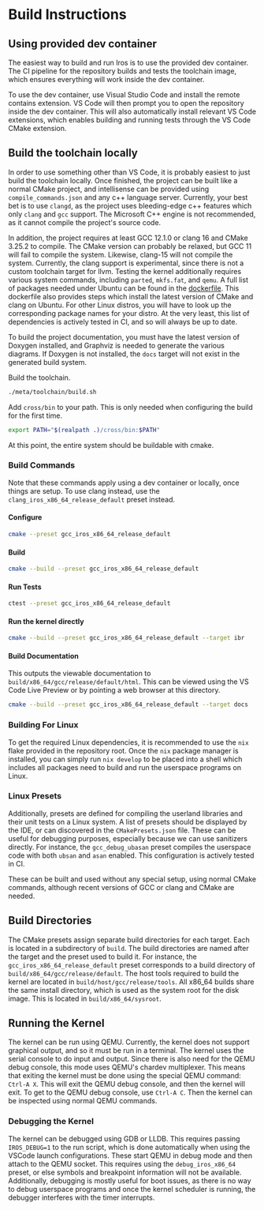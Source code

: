 # Build Instructions

## Using provided dev container

The easiest way to build and run Iros is to use the provided dev container. The CI pipeline for the repository builds
and tests the toolchain image, which ensures everything will work inside the dev container.

To use the dev container, use Visual Studio Code and install the remote contains extension. VS Code will then prompt you
to open the repository inside the dev container. This will also automatically install relevant VS Code extensions, which
enables building and running tests through the VS Code CMake extension.

## Build the toolchain locally

In order to use something other than VS Code, it is probably easiest to just build the toolchain locally. Once finished,
the project can be built like a normal CMake project, and intellisense can be provided using `compile_commands.json` and
any c++ language server. Currently, your best bet is to use `clangd`, as the project uses bleeding-edge c++ features
which only `clang` and `gcc` support. The Microsoft C++ engine is not recommended, as it cannot compile the project's
source code.

In addition, the project requires at least GCC 12.1.0 or clang 16 and CMake 3.25.2 to compile. The CMake version can
probably be relaxed, but GCC 11 will fail to compile the system. Likewise, clang-15 will not compile the system.
Currently, the clang support is experimental, since there is not a custom toolchain target for llvm. Testing the kernel
additionally requires various system commands, including `parted`, `mkfs.fat`, and `qemu`. A full list of packages
needed under Ubuntu can be found in the
[dockerfile](https://github.com/ColeTrammer/iros/tree/iris/meta/docker/Dockerfile). This dockerfile also provides steps
which install the latest version of CMake and clang on Ubuntu. For other Linux distros, you will have to look up the
corresponding package names for your distro. At the very least, this list of dependencies is actively tested in CI, and
so will always be up to date.

To build the project documentation, you must have the latest version of Doxygen installed, and Graphviz is needed to
generate the various diagrams. If Doxygen is not installed, the `docs` target will not exist in the generated build
system.

Build the toolchain.

```sh
./meta/toolchain/build.sh
```

Add `cross/bin` to your path. This is only needed when configuring the build for the first time.

```sh
export PATH="$(realpath .)/cross/bin:$PATH"
```

At this point, the entire system should be buildable with cmake.

### Build Commands

Note that these commands apply using a dev container or locally, once things are setup. To use clang instead, use the
`clang_iros_x86_64_release_default` preset instead.

#### Configure

```sh
cmake --preset gcc_iros_x86_64_release_default
```

#### Build

```sh
cmake --build --preset gcc_iros_x86_64_release_default
```

#### Run Tests

```sh
ctest --preset gcc_iros_x86_64_release_default
```

#### Run the kernel directly

```sh
cmake --build --preset gcc_iros_x86_64_release_default --target ibr
```

#### Build Documentation

This outputs the viewable documentation to `build/x86_64/gcc/release/default/html`. This can be viewed using the VS Code
Live Preview or by pointing a web browser at this directory.

```sh
cmake --build --preset gcc_iros_x86_64_release_default --target docs
```

### Building For Linux

To get the required Linux dependencies, it is recommended to use the `nix` flake provided in the repository root.
Once the `nix` package manager is installed, you can simply run `nix develop` to be placed into a shell which includes
all packages need to build and run the userspace programs on Linux.

### Linux Presets

Additionally, presets are defined for compiling the userland libraries and their unit tests on a Linux system. A list of
presets should be displayed by the IDE, or can discovered in the `CMakePresets.json` file. These can be useful for
debugging purposes, especially because we can use sanitizers directly. For instance, the `gcc_debug_ubasan` preset
compiles the userspace code with both `ubsan` and `asan` enabled. This configuration is actively tested in CI.

These can be built and used without any special setup, using normal CMake commands, although recent versions of GCC or
clang and CMake are needed.

## Build Directories

The CMake presets assign separate build directories for each target. Each is located in a subdirectory of `build`. The
build directories are named after the target and the preset used to build it. For instance, the
`gcc_iros_x86_64_release_default` preset corresponds to a build directory of `build/x86_64/gcc/release/default`. The
host tools required to build the kernel are located in `build/host/gcc/release/tools`. All x86_64 builds share the same
install directory, which is used as the system root for the disk image. This is located in `build/x86_64/sysroot`.

## Running the Kernel

The kernel can be run using QEMU. Currently, the kernel does not support graphical output, and so it must be run in a
terminal. The kernel uses the serial console to do input and output. Since there is also need for the QEMU debug
console, this mode uses QEMU's chardev multiplexer. This means that exiting the kernel must be done using the special
QEMU command: `Ctrl-A X`. This will exit the QEMU debug console, and then the kernel will exit. To get to the QEMU debug
console, use `Ctrl-A C`. Then the kernel can be inspected using normal QEMU commands.

### Debugging the Kernel

The kernel can be debugged using GDB or LLDB. This requires passing `IROS_DEBUG=1` to the run script, which is done
automatically when using the VSCode launch configurations. These start QEMU in debug mode and then attach to the QEMU
socket. This requires using the `debug_iros_x86_64` preset, or else symbols and breakpoint information will not be
available. Additionally, debugging is mostly useful for boot issues, as there is no way to debug userspace programs and
once the kernel scheduler is running, the debugger interferes with the timer interrupts.
